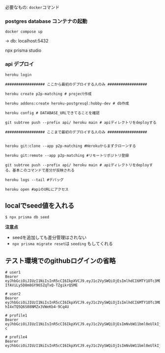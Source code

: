 必要なもの: `docker`コマンド

### postgres database コンテナの起動
```
docker compose up
```
-> db:     localhost:5432

npx prisma studio

### api デプロイ
```
heroku login

################## ここから最初のデプロイする人のみ ##################

heroku create p2p-matching # project作成

heroku addons:create heroku-postgresql:hobby-dev # db作成

heroku config # DATABASE_URLできてることを確認

git subtree push --prefix api/ heroku main # apiディレクトリをdeployする

################## ここまで最初のデプロイする人のみ ##################


heroku git:clone --app p2p-matching #Herokuからまずクローンする

heroku git:remote --app p2p-matching #リモートリポジトリ登録

git subtree push --prefix api/ heroku main # apiディレクトリをdeployする、基本このコマンドで差分が反映される

heroku logs --tail #デバッグ

heroku open #apiのURLにアクセス
```

## localでseed値を入れる

```
$ npx prisma db seed 
```


**注意点**
- seedを追加しても差分管理はされない
- `npx prisma migrate reset`は `seeding` もしてくれる




## テスト環境でのgithubログインの省略
```
# user1 
Bearer eyJhbGciOiJIUzI1NiIsInR5cCI6IkpXVCJ9.eyJ1c2VySWQiOjEsImlhdCI6MTY1OTc3MDY1OX0.lpGGDVJ0y-IfAViLy5D8m8GY965ZqTxQ-TZgikrQ5ME

# user2
Bearer eyJhbGciOiJIUzI1NiIsInR5cCI6IkpXVCJ9.eyJ1c2VySWQiOjIsImlhdCI6MTY1OTc3MDY1OX0.tzLuKarW0wCOz-hI4xTQ5Q6S08NMZx3VWeKb4-9Cq4U

# profile1
Bearer eyJhbGciOiJIUzI1NiIsInR5cCI6IkpXVCJ9.eyJ1c2VySWQiOjEsImNvbW11bml0eUlkIjoiY29tbXVuaXR5SWQxIiwicHJvZmlsZUlkIjoxLCJpYXQiOjE2NjIwMzI3Njh9.jtP9f1HtmTOaoE8o73jyRvsmp7LSaHxJoFv6dPYwD-c

# profile4
Bearer eyJhbGciOiJIUzI1NiIsInR5cCI6IkpXVCJ9.eyJ1c2VySWQiOjIsImNvbW11bml0eUlkIjoiY29tbXVuaXR5SWQyIiwicHJvZmlsZUlkIjo0LCJpYXQiOjE2NjA0NzY0NTB9.5DCEP8ckjnagldmWWEPpUzGcuwNdDHVSa8xlCXXxoxs
```
